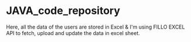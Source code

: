 # JAVA_code_repository
Here, all the data of the users are stored in Excel & I'm using FILLO EXCEL API to fetch, upload and update the data in excel sheet.
